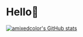 # Hello👋

[![amixedcolor's GitHub stats](https://github-readme-stats.vercel.app/api?username=amixedcolor)](https://github.com/anuraghazra/github-readme-stats)